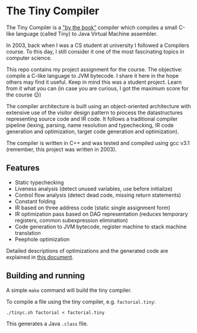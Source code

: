 # The Tiny Compiler

The Tiny Compiler is a ["by the book"](https://en.wikipedia.org/wiki/Compilers:_Principles,_Techniques,_and_Tools) compiler which compiles a small C-like language (called Tiny) to Java Virtual Machine assembler.

In 2003, back when I was a CS student at university I followed a Compilers course. To this day, I still consider it one of the most fascinating topics in computer science.

This repo contains my project assignment for the course. The objective: compile a C-like language to JVM bytecode. I share it here in the hope others may find it useful. Keep in mind this was a student project. Learn from it what you can (in case you are curious, I got the maximum score for the course :wink:)

The compiler architecture is built using an object-oriented architecture with extensive use of the visitor design pattern to process the datastructures
representing source code and IR code. It follows a traditional compiler pipeline (lexing, parsing, name resolution and typechecking, IR code generation and optimization, target code generation and optimization).

The compiler is written in C++ and was tested and compiled using gcc v3.1 (remember, this project was written in 2003).

## Features

  * Static typechecking
  * Liveness analysis (detect unused variables, use before initialize)
  * Control flow analysis (detect dead code, missing return statements)
  * Constant folding
  * IR based on three address code (static single assignment form)
  * IR optimization pass based on DAG representation (reduces temporary registers, common subexpression elimination)
  * Code generation to JVM bytecode, register machine to stack machine translation
  * Peephole optimization

Detailed descriptions of optimizations and the generated code are explained in [this document](tinyc.pdf).

## Building and running

A simple `make` command will build the tiny compiler.

To compile a file using the tiny compiler, e.g. `factorial.tiny`:

```
./tinyc.sh factorial < factorial.tiny
```

This generates a Java `.class` file.